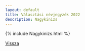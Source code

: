 ```yaml
---
layout: default
title: Választási névjegyzék 2022
description: Nagykinizs
---
```


{% include Nagykinizs.html %}

[Vissza](./)
